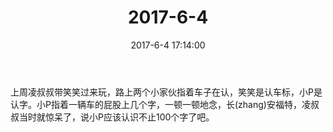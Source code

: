 ﻿---
title: "2017-6-4"
date: 2017-6-4 17:14:00
tags:
categories: 爸爸
---
上周凌叔叔带笑笑过来玩，路上两个小家伙指着车子在认，笑笑是认车标，小P是认字。小P指着一辆车的屁股上几个字，一顿一顿地念，长(zhang)安福特，凌叔叔当时就惊呆了，说小P应该认识不止100个字了吧。 ​​​​